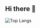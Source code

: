 ## Hi there 👋
![Top Langs](https://github-readme-stats.vercel.app/api/top-langs/?username=SatyanandaGautama&layout=compact)

<!--
**SatyanandaGautama/SatyanandaGautama** is a ✨ _special_ ✨ repository because its `README.md` (this file) appears on your GitHub profile.

Here are some ideas to get you started:

- 🔭 I’m currently working on ...
- 🌱 I’m currently learning ...
- 👯 I’m looking to collaborate on ...
- 🤔 I’m looking for help with ...
- 💬 Ask me about ...
- 📫 How to reach me: ...
- 😄 Pronouns: ...
- ⚡ Fun fact: ...
-->
